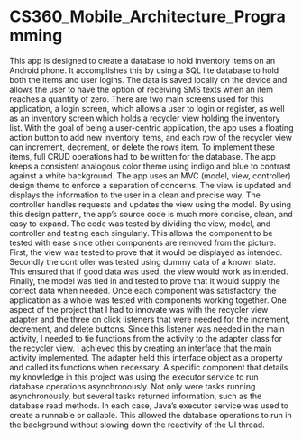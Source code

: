 # CS360_Mobile_Architecture_Programming

This app is designed to create a database to hold inventory items on an Android phone. It accomplishes this by using a SQL lite database to hold both the items and user logins. The data is saved locally on the device and allows the user to have the option of receiving SMS texts when an item reaches a quantity of zero. 
There are two main screens used for this application, a login screen, which allows a user to login or register, as well as an inventory screen which holds a recycler view holding the inventory list. With the goal of being a user-centric application, the app uses a floating action button to add new inventory items, and each row of the recycler view can increment, decrement, or delete the rows item. To implement these items, full CRUD operations had to be written for the database. The app keeps a consistent analogous color theme using indigo and blue to contrast against a white background. 
The app uses an MVC (model, view, controller) design theme to enforce a separation of concerns. The view is updated and displays the information to the user in a clean and precise way. The controller handles requests and updates the view using the model. By using this design pattern, the app’s source code is much more concise, clean, and easy to expand. 
The code was tested by dividing the view, model, and controller and testing each singularly. This allows the component to be tested with ease since other components are removed from the picture. First, the view was tested to prove that it would be displayed as intended. Secondly the controller was tested using dummy data of a known state. This ensured that if good data was used, the view would work as intended. Finally, the model was tied in and tested to prove that it would supply the correct data when needed. Once each component was satisfactory, the application as a whole was tested with components working together.
One aspect of the project that I had to innovate was with the recycler view adapter and the three on click listeners that were needed for the increment, decrement, and delete buttons. Since this listener was needed in the main activity, I needed to tie functions from the activity to the adapter class for the recycler view. I achieved this by creating an interface that the main activity implemented. The adapter held this interface object as a property and called its functions when necessary.
A specific component that details my knowledge in this project was using the executor service to run database operations asynchronously. Not only were tasks running asynchronously, but several tasks returned information, such as the database read methods. In each case, Java’s executor service was used to create a runnable or callable. This allowed the database operations to run in the background without slowing down the reactivity of the UI thread.
